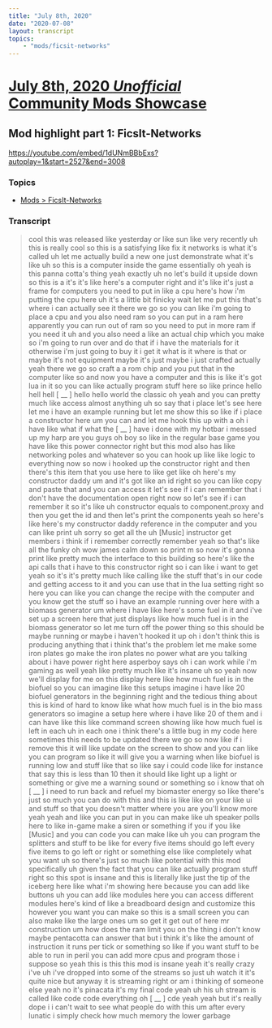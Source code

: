 ```yaml
---
title: "July 8th, 2020"
date: "2020-07-08"
layout: transcript
topics: 
    - "mods/ficsit-networks"
---
```

# [July 8th, 2020 *Unofficial* Community Mods Showcase](../2020-07-08.md)
## Mod highlight part 1: FicsIt-Networks
https://youtube.com/embed/1dUNmBBbExs?autoplay=1&start=2527&end=3008
### Topics
* [Mods > FicsIt-Networks](../topics/mods/ficsit-networks.md)

### Transcript

> cool this was released
> like yesterday or like sun like
> very recently uh this is really cool so
> this is a satisfying like
> fix it networks is what it's called uh
> let me actually build a new one just
> demonstrate what it's like
> uh so this is a computer inside the game
> essentially oh yeah is this panna
> cotta's thing
> yeah exactly uh no let's build it upside
> down so
> this is a it's it's like here's a
> computer right and it's like
> it's just a frame for computers you need
> to put in like a cpu
> here's how i'm putting the cpu here uh
> it's a little bit finicky
> wait let me put this that's where i can
> actually see it
> there we go
> so you can like i'm going to place a cpu
> and you also need ram so you can put in
> a ram here apparently you can run out of
> ram
> so you need to put in more ram if you
> need it uh
> and you also need a
> like an actual chip which you make so
> i'm going to run over and do that if i
> have the materials for it otherwise i'm
> just going to buy it
> i get it what is it
> where is that
> or maybe it's not equipment maybe it's
> just maybe i just crafted actually
> yeah there we go so craft a
> a rom chip and you put that in the
> computer
> like so and now you have a computer and
> this is like it's got lua in it so you
> can like actually program stuff here
> so like prince hello hell
> hell [ __ ] hello
> hello world the classic oh
> yeah and you can pretty much like access
> almost
> anything uh so say that i place let's
> see here
> let me i have an example running but let
> me show this so like
> if i place a constructor here um
> you can and let me hook this up with a
> oh i have like what if what the [ __ ]
> have i done with my hotbar
> i messed up my harp are you guys
> oh boy so like
> in the regular base game you have like
> this power connector right
> but this mod also has like networking
> poles
> and whatever so you can hook up like
> like logic to everything now so now i
> hooked up the constructor right
> and then there's this item that you use
> here to like get like oh here's my
> constructor daddy
> um and it's got like an id right so you
> can like copy and paste that
> and you can access it let's see if i can
> remember that
> i don't have the documentation open
> right now so let's see if i can remember
> it so it's like
> uh constructor equals to
> component.proxy and then you get the id
> and then let's print the components
> yeah so here's like here's my
> constructor daddy reference
> in the computer and you can like
> print uh sorry so get all
> the uh
> [Music]
> instructor get members i think
> if i remember correctly remember yeah so
> that's
> like all the funky oh wow james calm
> down
> so print m so now it's gonna print like
> pretty much the interface to this
> building
> so here's like the api calls that i have
> to this constructor right
> so i can like i want to get yeah
> so it's it's pretty much like calling
> like the stuff that's
> in our code and getting access to it and
> you can use that
> in the lua setting right so here you can
> like you can change the recipe with the
> computer
> and you know get the stuff so i have an
> example running over here with a biomass
> generator
> um where i have like here's some fuel in
> it
> and i've set up a screen here that just
> displays like how much fuel is in the
> biomass generator
> so let me turn off the power thing
> so this should be maybe running
> or maybe i haven't hooked it up
> oh i don't think this is producing
> anything that i think that's the problem
> let me make some iron plates
> go make the iron plates no power what
> are you talking about
> i have power right here
> asperboy says oh i can work while i'm
> gaming as well
> yeah like pretty much
> like it's insane uh so yeah now we'll
> display for me on this display here like
> how much
> fuel is in the biofuel so you can
> imagine like this setups
> imagine i have like 20 biofuel
> generators in the beginning right
> and the tedious thing about this is kind
> of hard to know like what
> how much fuel is in the bio mass
> generators so imagine a setup here where
> i have like 20 of them
> and i can have like this like command
> screen showing like how much fuel is
> left in each
> uh in each one i think there's a little
> bug in my code here
> sometimes this needs to be updated there
> we go
> so now like if i remove this it will
> like update on the screen to show
> and you can like you can program so like
> it will give you a warning
> when like biofuel is running low and
> stuff like that so like say i could code
> like for instance that
> say this is less than 10 then it should
> like
> light up a light or something or give me
> a warning sound or something so i know
> that oh [ __ ] i need to run back and
> refuel my biomaster energy so like
> there's just so much you can do with
> this
> and this is like like on your like ui
> and stuff so that
> you doesn't matter where you are you'll
> know more yeah yeah and like you can put
> in
> you can make like uh speaker polls here
> to like in-game make a siren or
> something if you
> if you like
> [Music]
> and you can code you can make like uh
> you can program the splitters and stuff
> to be like
> for every five items should go left
> every five items to go left or
> right or something else like completely
> what you want uh so there's just so much
> like potential with this mod
> specifically uh given the fact that you
> can like actually
> program stuff right so this spot is
> insane
> and this is literally like just the tip
> of the iceberg here
> like what i'm showing here because you
> can add like buttons
> uh you can add like modules here you can
> access different modules here's kind of
> like a breadboard design
> and customize this however you want you
> can make so this is a small screen you
> can also make like the large ones
> um so get it get out of here mr
> construction
> um how does the ram limit you on the
> thing
> i don't know maybe pentacotta can answer
> that but i think it's like the amount of
> instruction it runs
> per tick or something so like
> if you want stuff to be able to run in
> peril you can add more
> cpus and program those i suppose
> so yeah this is this this mod is insane
> yeah it's really crazy i've uh i've
> dropped into some of the streams so just
> uh watch it it's quite nice
> but anyway it is streaming right or am i
> thinking of someone else
> yeah no it's pinacata it's my final code
> yeah uh his
> uh stream is called like code
> code everything oh [ __ ]
> cde yeah yeah but it's really dope i
> i can't wait to see what people do with
> this um after every lunatic i simply
> check how much memory the lower garbage
